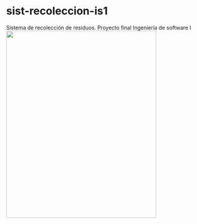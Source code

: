 # sist-recoleccion-is1
Sistema de recolección de residuos. Proyecto final Ingeniería de software I
<img src="https://drive.google.com/file/d/1NoG6gyul8Xq8QS7pF5n5SaRCVGFOgYXw/view?usp=sharing" width="400" height="500"/>
